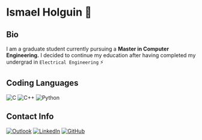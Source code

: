 # **Ismael Holguin**    :money_with_wings: 

## **Bio**
I am a graduate student currently pursuing a **Master in Computer Engineering.**  I decided to continue my education after having completed my undergrad in `Electrical Engineering` :zap:

## **Coding Languages** 
![C](https://img.shields.io/badge/Code-C-informational?style=flat&logo=C&color=darkblue)
![C++](https://img.shields.io/badge/Code-C++-informational?style=flat&logo=Cplusplus&color=blue)
![Python](https://img.shields.io/badge/Code-Python-informational?style=flat&logo=Python&color=gold)

## **Contact Info**
[![Outlook](https://img.shields.io/badge/Microsoft_Outlook-0078D4?style=for-the-badge&logo=microsoft-outlook&logoColor=white&style=flat)](mailto:iholguin6@miners.utep.edu) 
[![LinkedIn](https://img.shields.io/badge/LinkedIn-0077B5?style=for-the-badge&logo=linkedin&logoColor=white&style=flat)](https://www.linkedin.com/in/ismael-holguin-5ab421224/) [![GitHub](https://img.shields.io/badge/GitHub-100000?style=for-the-badge&logo=github&logoColor=white&style=flat)](https://github.com/iholguin6)
